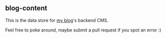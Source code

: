 ## blog-content

This is the data store for [my blog](https://veryjos.com/)'s backend CMS.

Feel free to poke around, maybe submit a pull request if you spot an error :)

